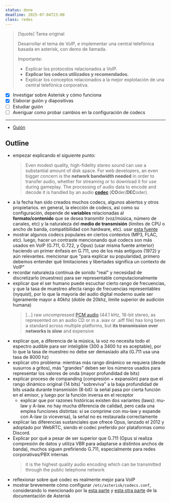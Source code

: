 ```yaml
---
status: done
deadline: 2025-07-04T23:00
class: redes
---
```


> [!quote] Tarea original
>
> Desarrollar el tema de VoIP, e implementar una central telefónica basada en asterisk, con demo de llamada.
>
> Importante:
>
> - Explicar los protocolos relacionados a VoIP.
> - **Explicar los codecs utilizados y recomendados.**
> - Explicar los conceptos relacionados a la mejor explotación de una central telefónica corporativa.

- [x] Investigar sobre Asterisk y cómo funciona
- [x] Elaborar guión y diapositivas
- [ ] Estudiar guión
- [ ] Averiguar como probar cambios en la configuración de codecs

---

- [Guión]()

## Outline

- empezar explicando el siguiente punto:
  > Even modest quality, high-fidelity stereo sound can use a substantial amount of disk space. For web developers, an even bigger concern is the **network bandwidth needed** in order to transfer audio, whether for streaming or to download it for use during gameplay. The processing of audio data to encode and decode it is handled by an audio **[codec](https://developer.mozilla.org/en-US/docs/Glossary/Codec)** (**CO**der/**DEC**oder).
- a la fecha han sido creados muchos codecs, algunos abiertos y otros propietarios. en general, la elección de codecs, así como su configuración, depende de **variables** relacionadas al **formato/contenido** que se desea transmitir (voz/música, número de canales, etc) y la naturaleza del **medio de transmisión** (limites de CPU o ancho de banda, compatibilidad con hardware, etc). usar [esta fuente](https://developer.mozilla.org/en-US/docs/Web/Media/Guides/Formats/Audio_codecs)
- mostrar algunos codecs populares en ciertos contextos (MP3, FLAC, etc). luego, hacer un contraste mencionando qué codecs son más usados en VoIP (G.711, G.722, y Opus) (usar misma fuente anterior) haciendo un primer énfasis en G.711, uno de los más antiguos (1972) y aún relevantes. mencionar que "para explicar su popularidad, primero debemos entender qué limitaciones y libertades significa un contexto de VoIP"
- recordar naturaleza continua de sonido "real" y necesidad de discretizarlo (muestreo) para ser representable computacionalmente
- explicar que el ser humano puede escuchar cierto rango de frecuencias, y que la tasa de muestreo afecta rango de frecuencias representables (nyquist), por lo que la mayoría del audio digital moderno suele ser ligeramente mayor a 40khz (doble de 20khz, limite superior de audición humana)
  > [...] raw uncompressed [PCM audio](https://en.wikipedia.org/wiki/PCM_audio "PCM audio") (44.1 kHz, 16-bit stereo, as represented on an audio CD or in a .wav or .aiff file) has long been a standard across multiple platforms, but **its transmission over networks is slow** and expensive
- explicar que, a diferencia de la música, la voz no necesita todo el espectro audible para ser inteligible (300 a 3400 hz es aceptable), por lo que la tasa de muestreo no debe ser demasiado alta (G.711 usa una tasa de 8000 hz)
- explicar otro problema: mientras más rango dinámico se requiera (desde susurros a gritos), más "grandes" deben ser los números usados para representar los valores de onda (mayor profundidad de bits)
- explicar proceso de companding (compresión + expansión) para que el rango dinámico original (14 bits) "sobreviva" a la baja profundidad de bits usada durante transmisión (8-bit): la señal pasa por cierta función en el emisor, y luego por la función inversa en el receptor
  - explicar que por razones históricas existen dos variantes (laws): mu-law y A-law. no hay mucha diferencia de calidad, pero cada una emplea funciones distintas: si se comprime con mu-law y expande con A-law (o viceversa), la señal no es restaurada correctamente
- explicar las diferencias sustanciales que ofrece Opus, lanzado el 2012 y adoptado por WebRTC, siendo el codec preferido por plataformas como Discord.
- Explicar por qué a pesar de ser superior que G.711 (Opus sí realiza compresión de datos y utiliza VBR para adaptarse a distintos anchos de banda), muchos siguen prefiriendo G.711, especialmente para redes corporativas/PBX internas
  > it is the highest quality audio encoding which can be transmitted through the public telephone network
- reflexionar sobre qué codec es realmente mejor para VoIP
- mostrar brevemente cómo configurar `/etc/asterisk/codecs.conf`, considerando lo mencionado por la [esta parte](https://docs.asterisk.org/Fundamentals/Asterisk-Architecture/Types-of-Asterisk-Modules/Codec-Modules/) y [esta otra parte](https://docs.asterisk.org/Configuration/Codec-Opus/) de la documentación de Asterisk
